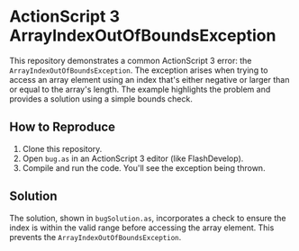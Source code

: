 # ActionScript 3 ArrayIndexOutOfBoundsException
This repository demonstrates a common ActionScript 3 error: the `ArrayIndexOutOfBoundsException`.  The exception arises when trying to access an array element using an index that's either negative or larger than or equal to the array's length.  The example highlights the problem and provides a solution using a simple bounds check.

## How to Reproduce
1.  Clone this repository.
2.  Open `bug.as` in an ActionScript 3 editor (like FlashDevelop).
3.  Compile and run the code.  You'll see the exception being thrown.

## Solution
The solution, shown in `bugSolution.as`, incorporates a check to ensure the index is within the valid range before accessing the array element. This prevents the `ArrayIndexOutOfBoundsException`.